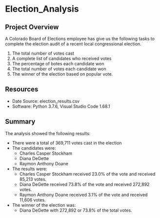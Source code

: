 # Election_Analysis

## Project Overview
A Colorado Board of Elections employee has give us the following tasks to complete the election audit of a recent local congressional election.

1. The total number of votes cast
2. A complete list of candidates who received votes
3. The percentage of botes each candidate won
4. The total number of votes each candidate won
5. The winner of the election based on popular vote.

## Resources
 - Date Source: election_results.csv
 - Software: Python 3.7.6, Visual Studio Code 1.68.1
 
## Summary
The analysis showed the following results:
- There were a total of 369,711 votes cast in the election
- The candidates were: 
    - Charles Casper Stockham
    - Diana DeGette
    - Raymon Anthony Doane 
- The results were:
    - Charles Casper Stockham received 23.0% of the vote and received 85,213 votes.
    - Diana DeGette received 73.8% of the vote and received 272,892 votes. 
    - Raymon Anthony Doane received 3.1% of the vote and received 11,606 votes. 
- The winner of the election was:
    - Diana DeGette with 272,892 or 73.8% of the total votes.


 
 
 
 
